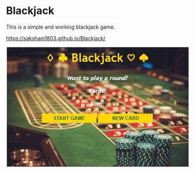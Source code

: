 # Blackjack

This is a simple and working blackjack game.

https://saksham1803.github.io/Blackjack/

![Blackjack](https://github.com/Saksham1803/Blackjack/blob/main/finalgame.jpeg "Play to win")
